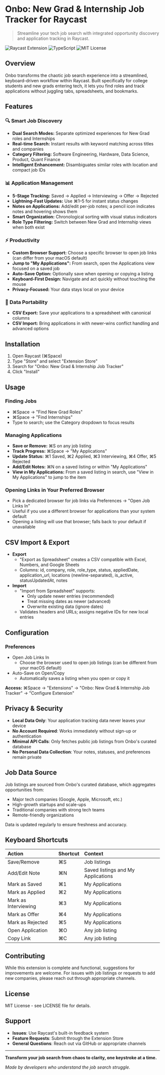 # Onbo: New Grad & Internship Job Tracker for Raycast

> Streamline your tech job search with integrated opportunity discovery and application tracking in Raycast.

![Raycast Extension](https://img.shields.io/badge/Raycast-Extension-red)
![TypeScript](https://img.shields.io/badge/TypeScript-5.x-blue)
![MIT License](https://img.shields.io/badge/License-MIT-green)

## Overview

Onbo transforms the chaotic job search experience into a streamlined, keyboard-driven workflow within Raycast. Built specifically for college students and new grads entering tech, it lets you find roles and track applications without juggling tabs, spreadsheets, and bookmarks.

## Features

### 🔍 Smart Job Discovery
-  **Dual Search Modes:** Separate optimized experiences for New Grad roles and Internships
-  **Real-time Search:** Instant results with keyword matching across titles and companies
-  **Category Filtering:** Software Engineering, Hardware, Data Science, Product, Quant Finance
-  **Intelligent Enhancement:** Disambiguates similar roles with location and compact job IDs

### 📊 Application Management
-  **5-Stage Tracking:** Saved → Applied → Interviewing → Offer → Rejected
-  **Lightning-Fast Updates:** Use ⌘1–5 for instant status changes
-  **Notes on Applications:** Add/edit per-job notes; a pencil icon indicates notes and hovering shows them
-  **Smart Organization:** Chronological sorting with visual status indicators
-  **Role Type Filtering:** Switch between New Grad and Internship views when both exist

### ⚡ Productivity
-  **Custom Browser Support:** Choose a specific browser to open job links (can differ from your macOS default)
-  **Jump to "My Applications":** From search, open the Applications view focused on a saved job
-  **Auto-Save Option:** Optionally save when opening or copying a listing
-  **Keyboard-First Design:** Navigate and act quickly without touching the mouse
-  **Privacy-Focused:** Your data stays local on your device

### 🔄 Data Portability
-  **CSV Export:** Save your applications to a spreadsheet with canonical columns
-  **CSV Import:** Bring applications in with newer-wins conflict handling and advanced options

## Installation

1. Open Raycast (⌘Space)
2. Type "Store" and select "Extension Store"
3. Search for "Onbo: New Grad & Internship Job Tracker"
4. Click "Install"

## Usage

### Finding Jobs
-  ⌘Space → "Find New Grad Roles"
-  ⌘Space → "Find Internships"
-  Type to search; use the Category dropdown to focus results

### Managing Applications
-  **Save or Remove:** ⌘S on any job listing
-  **Track Progress:** ⌘Space → "My Applications"
-  **Update Status:** ⌘1 Saved, ⌘2 Applied, ⌘3 Interviewing, ⌘4 Offer, ⌘5 Rejected
-  **Add/Edit Notes:** ⌘N on a saved listing or within "My Applications"
-  **View in My Applications:** From a saved listing in search, use "View in My Applications" to jump to the item

### Opening Links in Your Preferred Browser
-  Pick a dedicated browser for job links via Preferences → "Open Job Links In"
-  Useful if you use a different browser for applications than your system default
-  Opening a listing will use that browser; falls back to your default if unavailable

## CSV Import & Export

-  **Export**
    - "Export as Spreadsheet" creates a CSV compatible with Excel, Numbers, and Google Sheets
    - Columns: id, company, role, role_type, status, appliedDate, application_url, locations (newline-separated), is_active, statusUpdatedAt, notes
-  **Import**
    - "Import from Spreadsheet" supports:
        - Only update newer entries (recommended)
        - Treat missing dates as newer (advanced)
        - Overwrite existing data (ignore dates)
    - Validates headers and URLs; assigns negative IDs for new local entries

## Configuration

### Preferences
-  Open Job Links In
    - Choose the browser used to open job listings (can be different from your macOS default)
-  Auto-Save on Open/Copy
    - Automatically saves a listing when you open or copy it

**Access:** ⌘Space → "Extensions" → "Onbo: New Grad & Internship Job Tracker" → "Configure Extension"

## Privacy & Security

- **Local Data Only**: Your application tracking data never leaves your device
- **No Account Required**: Works immediately without sign-up or authentication
- **Minimal API Calls**: Only fetches public job listings from Onbo's curated database
- **No Personal Data Collection**: Your notes, statuses, and preferences remain private

## Job Data Source

Job listings are sourced from Onbo's curated database, which aggregates opportunities from:
- Major tech companies (Google, Apple, Microsoft, etc.)
- High-growth startups and scale-ups
- Traditional companies with strong tech teams
- Remote-friendly organizations

Data is updated regularly to ensure freshness and accuracy.

## Keyboard Shortcuts

| Action               | Shortcut | Context                            |
|:---------------------|:---------|:-----------------------------------|
| Save/Remove          | ⌘S       | Job listings                       |
| Add/Edit Note        | ⌘N       | Saved listings and My Applications |
| Mark as Saved        | ⌘1       | My Applications                    |
| Mark as Applied      | ⌘2       | My Applications                    |
| Mark as Interviewing | ⌘3       | My Applications                    |
| Mark as Offer        | ⌘4       | My Applications                    |
| Mark as Rejected     | ⌘5       | My Applications                    |
| Open Application     | ⌘O       | Any job listing                    |
| Copy Link            | ⌘C       | Any job listing                    |

## Contributing

While this extension is complete and functional, suggestions for improvements are welcome. For issues with job listings or requests to add new companies, please reach out through appropriate channels.

## License

MIT License - see LICENSE file for details.

## Support

- **Issues**: Use Raycast's built-in feedback system
- **Feature Requests**: Submit through the Extension Store
- **General Questions**: Reach out via GitHub or appropriate channels

---

**Transform your job search from chaos to clarity, one keystroke at a time.**

*Made by developers who understand the job search struggle.*
